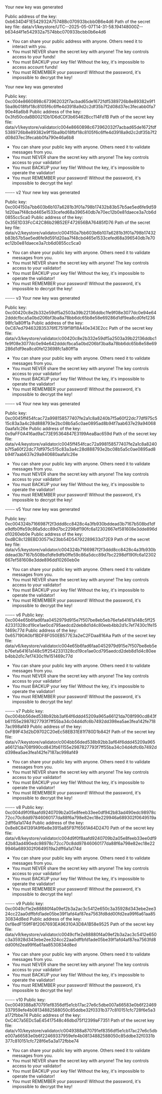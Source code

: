 Your new key was generated

Public address of the key:   0xb634D4F1E542932A7574BBc070933bcbb0B6e4d6
Path of the secret key file: data/v1/keystore/UTC--2025-05-07T14-31-58.194148000Z--b634d4f1e542932a7574bbc070933bcbb0b6e4d6

- You can share your public address with anyone. Others need it to interact with you.
- You must NEVER share the secret key with anyone! The key controls access to your funds!
- You must BACKUP your key file! Without the key, it's impossible to access account funds!
- You must REMEMBER your password! Without the password, it's impossible to decrypt the key!


Your new key was generated

Public key:                  0xc004e8660898c673962032f7acbad65de1672fdf5389726b8e89382e9f15ba9b018fbf18c8105f6c6ffe4d3918a9d2c2df35b7f2d08d37ec3fecabb0fa790e46a6b8
Public address of the key:   0x3fd50cdaBB0021Db1D6dCDf3b65462Bcc114Fd1B
Path of the secret key file: data/v1/keystore/validator/c004e8660898c673962032f7acbad65de1672fdf5389726b8e89382e9f15ba9b018fbf18c8105f6c6ffe4d3918a9d2c2df35b7f2d08d37ec3fecabb0fa790e46a6b8

- You can share your public key with anyone. Others need it to validate messages from you.
- You must NEVER share the secret key with anyone! The key controls access to your validator!
- You must BACKUP your key file! Without the key, it's impossible to operate the validator!
- You must REMEMBER your password! Without the password, it's impossible to decrypt the key!


----- v2
Your new key was generated

Public key:                  0xc004150a7bb603b6b107a6281b3f01a798b17432b83b57b5ae5ed6fe9d591d20aa7f48cbd465e1533cefed68a396540db7e70ec12b0e81daece3a7cb6d0855cc5ca0
Public address of the key:   0x35E1D33FcC42C86b29B52EF472656BA76485fD76
Path of the secret key file: data/v2/keystore/validator/c004150a7bb603b6b107a6281b3f01a798b17432b83b57b5ae5ed6fe9d591d20aa7f48cbd465e1533cefed68a396540db7e70ec12b0e81daece3a7cb6d0855cc5ca0

- You can share your public key with anyone. Others need it to validate messages from you.
- You must NEVER share the secret key with anyone! The key controls access to your validator!
- You must BACKUP your key file! Without the key, it's impossible to operate the validator!
- You must REMEMBER your password! Without the password, it's impossible to decrypt the key!

----- v3
Your new key was generated

Public key:                  0xc00420c8e2b332e59df5a2503a39b22136ddbc1fe9f08e3077dc0e94e642dddcfbca5a0bd206bf3ba8a78bb6dc65b8e58e69286d1df9ea8cd0fe123698fc1a80ff1a
Public address of the key:   0xC87ed794632B35376fE7519f18f18A40e343E2cc
Path of the secret key file: data/v3/keystore/validator/c00420c8e2b332e59df5a2503a39b22136ddbc1fe9f08e3077dc0e94e642dddcfbca5a0bd206bf3ba8a78bb6dc65b8e58e69286d1df9ea8cd0fe123698fc1a80ff1a

- You can share your public key with anyone. Others need it to validate messages from you.
- You must NEVER share the secret key with anyone! The key controls access to your validator!
- You must BACKUP your key file! Without the key, it's impossible to operate the validator!
- You must REMEMBER your password! Without the password, it's impossible to decrypt the key!

----- v4
Your new key was generated

Public key:                  0xc0045ff454fcac72a998158577407fe2a1c8a8240b7f5a60f22dc77df975c515c83a3a4c28d888793e2bc08b5a5c0ae0895ad8b94f7aab637e29a940680aafa1c26e
Public address of the key:   0x9aFF0A416ad9aC73E95364847E3199AeaBac659d
Path of the secret key file: data/v4/keystore/validator/c0045ff454fcac72a998158577407fe2a1c8a8240b7f5a60f22dc77df975c515c83a3a4c28d888793e2bc08b5a5c0ae0895ad8b94f7aab637e29a940680aafa1c26e

- You can share your public key with anyone. Others need it to validate messages from you.
- You must NEVER share the secret key with anyone! The key controls access to your validator!
- You must BACKUP your key file! Without the key, it's impossible to operate the validator!
- You must REMEMBER your password! Without the password, it's impossible to decrypt the key!

----- v5
Your new key was generated

Public key:                  0xc004324b7166987f2f3ddd8cc8428c4a3fb930bddead3b7167b508bd1dfe9dfb0ffe59c86a5dcc89d7bc2298df190fc6a12302667ef581608e3dde896dd10260eb0e
Public address of the key:   0xdBC8c12BEBD30571e23bb54D54792289633d72E9
Path of the secret key file: data/v5/keystore/validator/c004324b7166987f2f3ddd8cc8428c4a3fb930bddead3b7167b508bd1dfe9dfb0ffe59c86a5dcc89d7bc2298df190fc6a12302667ef581608e3dde896dd10260eb0e

- You can share your public key with anyone. Others need it to validate messages from you.
- You must NEVER share the secret key with anyone! The key controls access to your validator!
- You must BACKUP your key file! Without the key, it's impossible to operate the validator!
- You must REMEMBER your password! Without the password, it's impossible to decrypt the key!

----- v6
Public key:                  0xc004e65b6fad6faa0452979d915e7f507be8eb5eb76efa64161a148c5ff2542331328cd19ce1ae0cd795aedcd2deb8d1d4c80eeb4bb2d1c7ef7430c1fe151469c77d
Public address of the key:   0x657190A0bf1BDF8F050EB577E3a2eC2FDaa816Aa
Path of the secret key file: data/v6/keystore/validator/c004e65b6fad6faa0452979d915e7f507be8eb5eb76efa64161a148c5ff2542331328cd19ce1ae0cd795aedcd2deb8d1d4c80eeb4bb2d1c7ef7430c1fe151469c77d

- You can share your public key with anyone. Others need it to validate messages from you.
- You must NEVER share the secret key with anyone! The key controls access to your validator!
- You must BACKUP your key file! Without the key, it's impossible to operate the validator!
- You must REMEMBER your password! Without the password, it's impossible to decrypt the key!

----- v7
Public key:                  0xc004bb56ded538b92bb3af64f6ddd45209a965a66121da708f990cd843fb61155e2987827793f7ff55ba34c04d4dfc6b7492dd398ea5ae3fea142fe7187ac998af49
Public address of the key:   0xFB9F43d2bD9702C20eEc58EB31E81f780D1b842f
Path of the secret key file: data/v7/keystore/validator/c004bb56ded538b92bb3af64f6ddd45209a965a66121da708f990cd843fb61155e2987827793f7ff55ba34c04d4dfc6b7492dd398ea5ae3fea142fe7187ac998af49

- You can share your public key with anyone. Others need it to validate messages from you.
- You must NEVER share the secret key with anyone! The key controls access to your validator!
- You must BACKUP your key file! Without the key, it's impossible to operate the validator!
- You must REMEMBER your password! Without the password, it's impossible to decrypt the key!

----- v8
Public key:                  0xc004d9f0f8aafd9240709b2a05e8feeb33ee0df942b83ad490edc98978c72cc70c8dd97846060177da88f6a798e82ec18e229946a689302f0649519a2dff6a1a174d
Public address of the key:   0x8e8C841391A9f6e8e3915a85F97f6561A64D2470
Path of the secret key file: data/v8/keystore/validator/c004d9f0f8aafd9240709b2a05e8feeb33ee0df942b83ad490edc98978c72cc70c8dd97846060177da88f6a798e82ec18e229946a689302f0649519a2dff6a1a174d

- You can share your public key with anyone. Others need it to validate messages from you.
- You must NEVER share the secret key with anyone! The key controls access to your validator!
- You must BACKUP your key file! Without the key, it's impossible to operate the validator!
- You must REMEMBER your password! Without the password, it's impossible to decrypt the key!

----- v9
Public key:                  0xc0049cf1e2e88880f4a09ef2b3a2ac3c5412e650c3a35928d343ebe2ee324cc22aa0dffbfd1ade05be39f1afd4af87ea7563fd8dd00fd2ea99f6a61aa8530834d8ed
Public address of the key:   0xf8edF159fF8f2067693EA96310A3D8A1B58e9525
Path of the secret key file: data/v9/keystore/validator/c0049cf1e2e88880f4a09ef2b3a2ac3c5412e650c3a35928d343ebe2ee324cc22aa0dffbfd1ade05be39f1afd4af87ea7563fd8dd00fd2ea99f6a61aa8530834d8ed

- You can share your public key with anyone. Others need it to validate messages from you.
- You must NEVER share the secret key with anyone! The key controls access to your validator!
- You must BACKUP your key file! Without the key, it's impossible to operate the validator!
- You must REMEMBER your password! Without the password, it's impossible to decrypt the key!

----- v10
Public key:                  0xc0049388a870791ef8356df5e1cb17ac27e6c5dbe007a66583e0b6f22469337959efe4b08134882588050c85ddbe32f0331b377c810151cfc728f6e5a3a172fbbe74
Public address of the key:   0xC4C7a5EDc5aE45417548c46dbd75f12399aF7351
Path of the secret key file: data/v10/keystore/validator/c0049388a870791ef8356df5e1cb17ac27e6c5dbe007a66583e0b6f22469337959efe4b08134882588050c85ddbe32f0331b377c810151cfc728f6e5a3a172fbbe74

- You can share your public key with anyone. Others need it to validate messages from you.
- You must NEVER share the secret key with anyone! The key controls access to your validator!
- You must BACKUP your key file! Without the key, it's impossible to operate the validator!
- You must REMEMBER your password! Without the password, it's impossible to decrypt the key!
